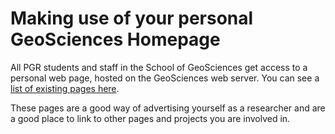 # Making use of your personal GeoSciences Homepage

All PGR students and staff in the School of GeoSciences get access to a personal web page, hosted on the GeoSciences web server. You can see a [list of existing pages here](https://www.geos.ed.ac.uk/homes). 

These pages are a good way of advertising yourself as a researcher and are a good place to link to other pages and projects you are involved in.

